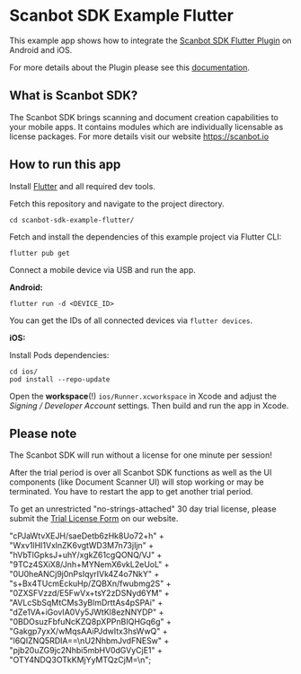 # Scanbot SDK Example Flutter

This example app shows how to integrate the [Scanbot SDK Flutter Plugin](https://pub.dev/packages/scanbot_sdk) on Android and iOS.

For more details about the Plugin please see this [documentation](https://scanbotsdk.github.io/documentation/flutter/).


## What is Scanbot SDK?

The Scanbot SDK brings scanning and document creation capabilities to your mobile apps. 
It contains modules which are individually licensable as license packages. 
For more details visit our website https://scanbot.io


## How to run this app

Install [Flutter](https://flutter.dev) and all required dev tools.
 
Fetch this repository and navigate to the project directory.

```
cd scanbot-sdk-example-flutter/
```

Fetch and install the dependencies of this example project via Flutter CLI:

```
flutter pub get
```

Connect a mobile device via USB and run the app.

**Android:**

```
flutter run -d <DEVICE_ID>
```

You can get the IDs of all connected devices via `flutter devices`.

**iOS:**

Install Pods dependencies:

```
cd ios/
pod install --repo-update
```

Open the **workspace**(!) `ios/Runner.xcworkspace` in Xcode and adjust the *Signing / Developer Account* settings. 
Then build and run the app in Xcode.


## Please note

The Scanbot SDK will run without a license for one minute per session!

After the trial period is over all Scanbot SDK functions as well as the UI components (like Document Scanner UI) will 
stop working or may be terminated. You have to restart the app to get another trial period.

To get an unrestricted "no-strings-attached" 30 day trial license, please submit the [Trial License Form](https://scanbot.io/en/sdk/demo/trial) on our website.

"cPJaWtvXEJH/saeDetb6zHk8Uo72+h" +
"Wxv1lHI1VxlnZK6vgtWD3M7n73jIjn" +
"hVbTlGpksJ+uhY/xgkZ61cgQONQ/VJ" +
"9TCz4SXiX8/Jnh+MYNemX6vkL2eUoL" +
"0U0heANCj9j0nPsIqyrIVk4Z4o7NkY" +
"s+Bx4TUcmEckuHp/ZQBXn/fwubmg2S" +
"0ZXSFVzzd/E5FwVx+tsY2zDSNyd6YM" +
"AVLcSbSqMtCMs3yBlmDrttAs4pSPAi" +
"dZe1VA+iGovIA0Vy5JWtKl8ezNNYDP" +
"0BDOsuzFbfuNcKZQ8pXPPnBIQHGq6g" +
"Gakgp7yxX/wMqsAAiPJdwItx3hsWwQ" +
"l6QIZNQ5RDIA==\nU2NhbmJvdFNESw" +
"pjb20uZG9jc2Nhbi5mbHV0dGVyCjE1" +
"OTY4NDQ3OTkKMjYyMTQzCjM=\n";
